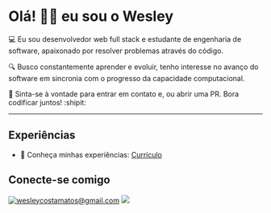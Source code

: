 # Olá! 👋🏼 eu sou o Wesley

💻 Eu sou desenvolvedor web full stack e estudante de engenharia de software, apaixonado por resolver problemas através do código.

🔍 Busco constantemente aprender e evoluir, tenho interesse no avanço do software em sincronia com o progresso da capacidade computacional.

🚀 Sinta-se à vontade para entrar em contato e, ou abrir uma PR. Bora codificar juntos! :shipit:

--- 

## Experiências

- 💼 Conheça minhas experiências: [Currículo](https://docs.google.com/document/d/e/2PACX-1vQnViJaD6rbh-nybOOViOqBdQxEcpYkSlgqhIEpcbSdrW3fmNHEhpY-qqgr7HlA_HChgsDlh_SXyKe3/pub)

## Conecte-se comigo

<div>
<a href="mailto:wesleycostamatos@gmail.com" target="_blank"><img src="https://img.shields.io/badge/-Gmail-%23D14836?style=for-the-badge&logo=gmail&logoColor=white" alt="wesleycostamatos@gmail.com"></a>
<a href="https://www.linkedin.com/in/wesleydcm" target="_blank"><img src="https://img.shields.io/badge/-LinkedIn-%230077B5?style=for-the-badge&logo=linkedin&logoColor=white" target="_blank"></a> 
<!--   <a href="https://www.hackerrank.com/wesleydcm" target="_blank"><img src="https://img.shields.io/badge/-HackerRank-%2365FF00?style=for-the-badge&logo=hackerrank&logoColor=black" target="_blank"></a> -->
</div>

